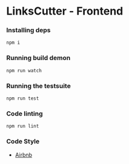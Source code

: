 # LinksCutter - Frontend

### Installing deps

    npm i

### Running build demon

    npm run watch

### Running the testsuite

    npm run test

### Code linting

    npm run lint

### Code Style

* [Airbnb](https://github.com/airbnb/javascript)
